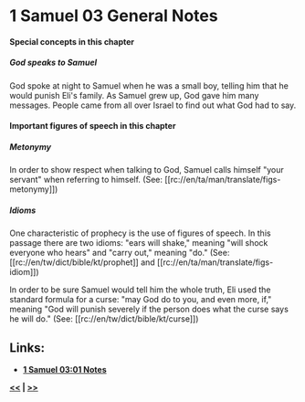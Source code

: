 # 1 Samuel 03 General Notes

#### Special concepts in this chapter

##### God speaks to Samuel

God spoke at night to Samuel when he was a small boy, telling him that he would punish Eli's family. As Samuel grew up, God gave him many messages. People came from all over Israel to find out what God had to say.

#### Important figures of speech in this chapter

##### Metonymy

In order to show respect when talking to God, Samuel calls himself "your servant" when referring to himself. (See: [[rc://en/ta/man/translate/figs-metonymy]])

##### Idioms

One characteristic of prophecy is the use of figures of speech. In this passage there are two idioms: "ears will shake," meaning "will shock everyone who hears" and "carry out," meaning "do." (See: [[rc://en/tw/dict/bible/kt/prophet]] and [[rc://en/ta/man/translate/figs-idiom]])

In order to be sure Samuel would tell him the whole truth, Eli used the standard formula for a curse: "may God do to you, and even more, if," meaning "God will punish severely if the person does what the curse says he will do." (See: [[rc://en/tw/dict/bible/kt/curse]])

## Links:

* __[1 Samuel 03:01 Notes](./01.md)__

__[<<](../02/intro.md) | [>>](../04/intro.md)__
